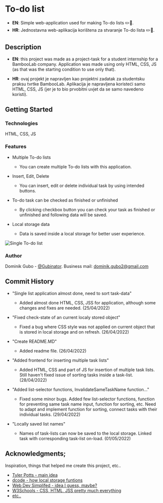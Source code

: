 # To-do list

* **EN**: Simple web-application used for making To-do lists ✏️📝.
* **HR**: Jednostavna web-aplikacija korištena za stvaranje To-do lista ✏️📝.

## Description

* **EN**: 
this project was made as a project-task for a student internship for a BambooLab company. Application was made using only HTML, CSS, JS (as that was the starting condition to use only that).

* **HR**:
ovaj projekt je napravljen kao projektni zadatak za studentsku praksu tvrtke BambooLab. Aplikacija je napravljena koristeći samo HTML, CSS, JS (jer je to bio prvobitni uvjet da se samo navedeno koristi).  



## Getting Started

### Technologies

HTML, CSS, JS

### Features 

* Multiple To-do lists
   * You can create multiple To-do lists with this application.


* Insert, Edit, Delete
   * You can insert, edit or delete individual task by using intended buttons. 


* To-do task can be checked as finished or unfinished
   * By clicking checkbox button you can check your task as finished or unfinished and following data will be saved. 


* Local storage data
   * Data is saved inside a local storage for better user experience.

![Single To-do list](https://i.imgur.com/Mrg41xa.jpeg)

### Author

Dominik Gubo - [@Gubinator](https://github.com/Gubinator/).
Business mail: dominik.gubo2@gmail.com

## Commit History

* "Single list application almost done, need to sort task-data"
    * Added almost done HTML, CSS, JSS for application, although some changes and fixes are needed. (25/04/2022)
   
* "Fixed check-state of an current localy stored object"
    * Fixed a bug where CSS style was not applied on current object that is stored in local storage and on refresh. (26/04/2022)
    
* "Create README.MD"
    * Added readme file. (26/04/2022)

* "Added frontend for inserting multiple task lists"
    * Added HTML, CSS and part of JS for insertion of multiple task lists. Still haven't fixed issue of sorting tasks inside a task-list. (28/04/2022)

* "Added list-selector functions, InvalidateSameTaskName function..."
    * Fixed some minor bugs. Added few list-selector functions, function for preventing same task name input, function for sorting, etc. Need to adapt and implement function for sorting, connect tasks with their individual tasks. (29/04/2022)  
    
* "Locally saved list names"
    * Names of task-lists can now be saved to the local storage. Linked task with corresponding task-list on-load. (01/05/2022)  


## Acknowledgments;

Inspiration, things that helped me create this project, etc..
* [Tyler Potts - main idea](https://www.youtube.com/watch?v=MkESyVB4oUw&ab_channel=TylerPotts)
* [dcode - how local storage funtions](https://www.youtube.com/watch?v=k8yJCeuP6I8&ab_channel=dcode)
* [Web Dev Simplifed - idea I guess, maybe?](https://www.youtube.com/watch?v=W7FaYfuwu70&t=2111s&ab_channel=WebDevSimplified)
* [W3Schools - CSS, HTML, JSS pretty much everything](https://www.w3schools.com/)
* [etc..](https://www.youtube.com/watch?v=_WH6cbwZ5m8&ab_channel=Jombo)

